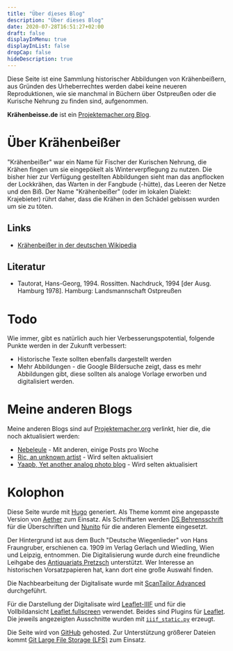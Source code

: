 ```yaml
---
title: "Über dieses Blog"
description: "Über dieses Blog"
date: 2020-07-28T16:51:27+02:00
draft: false
displayInMenu: true
displayInList: false
dropCap: false
hideDescription: true
---
```


Diese Seite ist eine Sammlung historischer Abbildungen von Krähenbeißern, aus Gründen des Urheberrechtes werden dabei keine neueren Reproduktionen, wie sie manchmal in Büchern über Ostpreußen oder die Kurische Nehrung zu finden sind, aufgenommen.

**Krähenbeisse.de** ist ein [Projektemacher.org Blog](https://projektemacher.org).

# Über Krähenbeißer

"Krähenbeißer" war ein Name für Fischer der Kurischen Nehrung, die Krähen fingen um sie eingepökelt als Winterverpflegung zu nutzen.
Die bisher hier zur Verfügung gestellten Abbildungen sieht man das anpflocken der Lockkrähen, das Warten in der Fangbude (-hütte), das Leeren der Netze und den Biß.
Der Name "Krähenbeißer" (oder im lokalen Dialekt: Krajebieter) rührt daher, dass die Krähen in den Schädel gebissen wurden um sie zu töten.

## Links

* [Krähenbeißer in der deutschen Wikipedia](https://de.wikipedia.org/wiki/Kr%C3%A4henbei%C3%9Fer)

## Literatur

* Tautorat, Hans-Georg, 1994. Rossitten. Nachdruck, 1994 [der Ausg. Hamburg 1978]. Hamburg: Landsmannschaft Ostpreußen

# Todo

Wie immer, gibt es natürlich auch hier Verbesserungspotential, folgende Punkte werden in der Zukunft verbessert:
* Historische Texte sollten ebenfalls dargestellt werden
* Mehr Abbildungen - die Google Bildersuche zeigt, dass es mehr Abbildungen gibt, diese sollten als analoge Vorlage erworben und digitalisiert werden.

# Meine anderen Blogs

Meine anderen Blogs sind auf [Projektemacher.org](https://projektemacher.org/blogs/) verlinkt, hier die, die noch aktualisiert werden:

* [Nebeleule](http://nebeleule.de/) - Mit anderen, einige Posts pro Woche
* [Ric, an unknown artist](https://ric-unknownartist.tumblr.com) - Wird selten aktualisiert
* [Yaapb, Yet another analog photo blog](https://yaapb.tumblr.com/) - Wird selten aktualisiert

# Kolophon

Diese Seite wurde mit [Hugo](https://gohugo.io/) generiert. Als Theme kommt eine angepasste Version von [Aether](https://github.com/josephhutch/aether) zum Einsatz. Als Schriftarten werden [DS Behrensschrift](http://www.steffmann.de/wordpress/test-2/) für die Überschriften und [Nunito](https://github.com/googlefonts/nunito) für die anderen Elemente eingesetzt.

Der Hintergrund ist aus dem Buch "Deutsche Wiegenlieder" von Hans Fraungruber, erschienen ca. 1909 im Verlag Gerlach und Wiedling, Wien und Leipzig, entnommen. Die Digitalisierung wurde durch eine freundliche Leihgabe des [Antiquariats Pretzsch](https://antiquariat-pretzsch.de/) unterstützt. Wer Interesse an historischen Vorsatzpapieren hat, kann dort eine große Auswahl finden.

Die Nachbearbeitung der Digitalisate wurde mit [ScanTailor Advanced](https://github.com/4lex4/scantailor-advanced) durchgeführt.

Für die Darstellung der Digitalisate wird [Leaflet-IIIF](https://github.com/mejackreed/Leaflet-IIIF) und für die Vollbildansicht [Leaflet.fullscreen](https://github.com/brunob/leaflet.fullscreen) verwendet. Beides sind Plugins für [Leaflet](https://leafletjs.com/).
Die jeweils angezeigten Ausschnitte wurden mit [`iiif_static.py`](https://github.com/zimeon/iiif) erzeugt.

Die Seite wird von [GitHub](https://github.com/) gehosted. Zur Unterstützung größerer Dateien kommt [Git Large File Storage (LFS)](https://git-lfs.github.com/) zum Einsatz.
